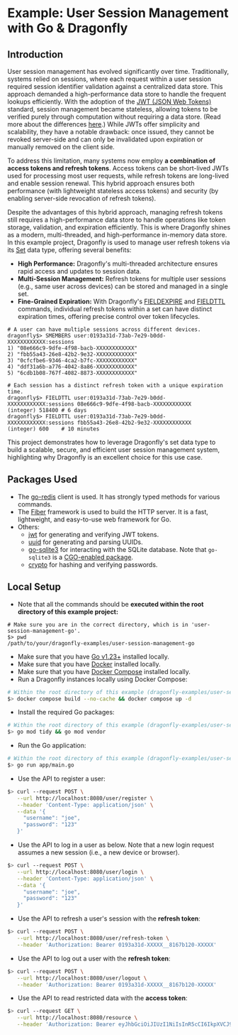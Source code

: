 # Example: User Session Management with Go & Dragonfly

## Introduction

User session management has evolved significantly over time. Traditionally, systems relied on sessions, where each
request within a user session required session identifier validation against a centralized data store. This approach
demanded a high-performance data store to handle the frequent lookups efficiently. With the adoption of the
[JWT (JSON Web Tokens)](https://jwt.io/) standard, session management became stateless,
allowing tokens to be verified purely through computation without requiring a data store. (Read more about the
differences [here](https://stackoverflow.com/questions/43452896/authentication-jwt-usage-vs-session).)
While JWTs offer simplicity and scalability, they have a notable drawback: once issued, they
cannot be revoked server-side and can only be invalidated upon expiration or manually removed on the client side.

To address this limitation, many systems now employ **a combination of access tokens and refresh tokens**.
Access tokens can be short-lived JWTs used for processing most user requests, while refresh tokens are long-lived and
enable session renewal. This hybrid approach ensures both performance (with lightweight stateless access tokens) and
security (by enabling server-side revocation of refresh tokens).

Despite the advantages of this hybrid approach, managing refresh tokens still requires a high-performance data store to
handle operations like token storage, validation, and expiration efficiently. This is where Dragonfly shines as a
modern, multi-threaded, and high-performance in-memory data store. In this example project, Dragonfly is used to manage
user refresh tokens via its [Set](https://www.dragonflydb.io/docs/category/sets) data type, offering several benefits:

- **High Performance:** Dragonfly's multi-threaded architecture ensures rapid access and updates to session data.
- **Multi-Session Management:** Refresh tokens for multiple user sessions (e.g., same user across devices) can be stored
  and managed in a single set.
- **Fine-Grained Expiration:** With
  Dragonfly's [FIELDEXPIRE](https://www.dragonflydb.io/docs/command-reference/generic/fieldexpire)
  and [FIELDTTL](https://www.dragonflydb.io/docs/command-reference/generic/fieldttl) commands, individual refresh tokens
  within a set can have distinct expiration times, offering precise control over token lifecycles.

```shell
# A user can have multiple sessions across different devices.
dragonfly$> SMEMBERS user:0193a31d-73ab-7e29-b0dd-XXXXXXXXXXXX:sessions
1) "08e666c9-9dfe-4f98-bacb-XXXXXXXXXXXX"
2) "fbb55a43-26e8-42b2-9e32-XXXXXXXXXXXX"
3) "0cfcfbe6-9346-4ca2-b7fc-XXXXXXXXXXXX"
4) "ddf31a6b-a776-4042-8a86-XXXXXXXXXXXX"
5) "6cdb1b08-767f-4082-8873-XXXXXXXXXXXX"

# Each session has a distinct refresh token with a unique expiration time.
dragonfly$> FIELDTTL user:0193a31d-73ab-7e29-b0dd-XXXXXXXXXXXX:sessions 08e666c9-9dfe-4f98-bacb-XXXXXXXXXXXX
(integer) 518400 # 6 days
dragonfly$> FIELDTTL user:0193a31d-73ab-7e29-b0dd-XXXXXXXXXXXX:sessions fbb55a43-26e8-42b2-9e32-XXXXXXXXXXXX
(integer) 600    # 10 minutes
```

This project demonstrates how to leverage Dragonfly's set data type to build a scalable, secure, and efficient user
session management system, highlighting why Dragonfly is an excellent choice for this use case.

## Packages Used

- The [go-redis](https://github.com/redis/go-redis) client is used. It has strongly typed methods for various commands.
- The [Fiber](https://github.com/gofiber/fiber) framework is used to build the HTTP server.
  It is a fast, lightweight, and easy-to-use web framework for Go.
- Others:
    - [jwt](https://github.com/golang-jwt/jwt) for generating and verifying JWT tokens.
    - [uuid](https://github.com/google/uuid) for generating and parsing UUIDs.
    - [go-sqlite3](https://github.com/mattn/go-sqlite3) for interacting with the SQLite database. Note that `go-sqlite3`
      is a [CGO-enabled package](https://github.com/mattn/go-sqlite3?tab=readme-ov-file#installation).
    - [crypto](https://pkg.go.dev/golang.org/x/crypto) for hashing and verifying passwords.

## Local Setup

- Note that all the commands should be **executed within the root directory of this example project:**

```shell
# Make sure you are in the correct directory, which is in 'user-session-management-go'.
$> pwd
/path/to/your/dragonfly-examples/user-session-management-go
```

- Make sure that you have [Go v1.23+](https://go.dev/dl/) installed locally.
- Make sure that you have [Docker](https://docs.docker.com/engine/install/) installed locally.
- Make sure that you have [Docker Compose](https://docs.docker.com/compose/install/) installed locally.
- Run a Dragonfly instances locally using Docker Compose:

```bash
# Within the root directory of this example (dragonfly-examples/user-session-management-go):
$> docker compose build --no-cache && docker compose up -d
```

- Install the required Go packages:

```bash
# Within the root directory of this example (dragonfly-examples/user-session-management-go):
$> go mod tidy && go mod vendor
```

- Run the Go application:

```bash
# Within the root directory of this example (dragonfly-examples/user-session-management-go):
$> go run app/main.go
```

- Use the API to register a user:

```bash
$> curl --request POST \
   --url http://localhost:8080/user/register \
   --header 'Content-Type: application/json' \
   --data '{
     "username": "joe",
     "password": "123"
   }'
```

- Use the API to log in a user as below.
  Note that a new login request assumes a new session (i.e., a new device or browser).

```bash
$> curl --request POST \
   --url http://localhost:8080/user/login \
   --header 'Content-Type: application/json' \
   --data '{
     "username": "joe",
     "password": "123"
   }'
```

- Use the API to refresh a user's session with the **refresh token**:

```bash
$> curl --request POST \
   --url http://localhost:8080/user/refresh-token \
   --header 'Authorization: Bearer 0193a31d-XXXXX__8167b120-XXXXX'
```

- Use the API to log out a user with the **refresh token**:

```bash
$> curl --request POST \
   --url http://localhost:8080/user/logout \
   --header 'Authorization: Bearer 0193a31d-XXXXX__8167b120-XXXXX'
```

- Use the API to read restricted data with the **access token**:

```bash
$> curl --request GET \
   --url http://localhost:8080/resource \
   --header 'Authorization: Bearer eyJhbGciOiJIUzI1NiIsInR5cCI6IkpXVCJ9.XXXXX.XXXXX'
```
